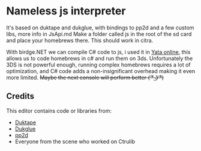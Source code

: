# Nameless js interpreter
It's based on duktape and dukglue, with bindings to pp2d and a few custom libs, more info in JsApi.md
Make a folder called js in the root of the sd card and place your homebrews there.
This should work in citra.

With birdge.NET we can compile C# code to js, i used it in [Yata online](https://github.com/exelix11/Yata-online), this allows us to code homebrews in c# and run them on 3ds.
Unfortunately the 3DS is not powerful enough, running complex homebrews requires a lot of optimization, and C# code adds a non-insignificant overhead making it even more limited.
~~Maybe the next console will perform better ( ͡° ͜ʖ ͡°)~~

## Credits
This editor contains code or libraries from:
- [Duktape](http://duktape.org/)
- [Dukglue](https://github.com/Aloshi/dukglue)
- [pp2d](https://github.com/BernardoGiordano/PKSM/tree/master/source/pp2d)
- Everyone from the scene who worked on Ctrulib